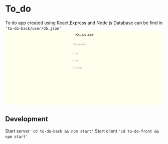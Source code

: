 # To_do
To do app created using React,Express and Node js
Database can be find in `'to-do-back/user/db.json'`
![alt text](https://github.com/sharunspi/To_do/blob/main/main_page.png)
## Development
Start server
`'cd to-do-back && npm start'`
Start client
`'cd to-do-front && npm start'`